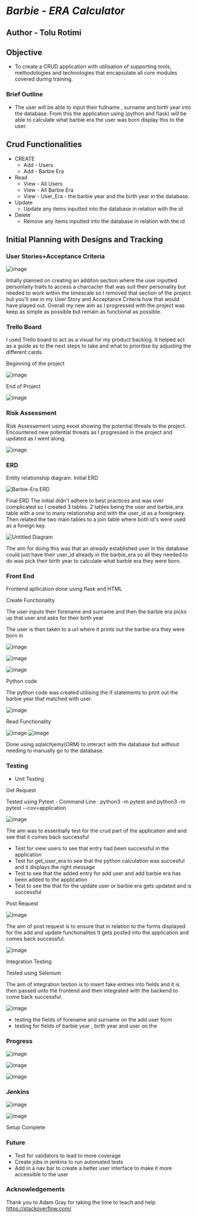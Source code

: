 # **_Barbie - ERA Calculator_**
## Author - Tolu Rotimi
## Objective
* To create a CRUD application with utilisation of supporting tools,
methodologies and technologies that encapsulate all core modules
covered during training.

### Brief Outline
* The user will be able to input their fullname , surname and birth year into the database. 
From this the application using (python and flask) will be able to calculate what barbie era the user was born
display this to the user.

## Crud Functionalities
* CREATE
  * Add - Users
  * Add - Barbie Era
* Read
  * View - All Users
  * View - All Barbie Era
  * View - User_Era - the barbie year and the birth year in the database.  
* Update
  * Update any items inputted into the database in relation with the id 
* Delete
  * Remove any items inputted into the database in relation with the id 

## Initial Planning with Designs and Tracking

###  **User Stories+Acceptance Criteria**
![image](https://user-images.githubusercontent.com/96881229/183012070-66efecc0-3ee1-4132-b8fb-40865a9755e0.png)

Intially planned on creating an additon section where the user inputted personlaity traits to access a charcacter that was suit their personality but needed to work within the timescale so I removed that section of the project but you'll see in my User Story and Acceptance Criteria how that would have played out. Overall my new aim as I progressed with the project was keep as simple as possible but remain as functional as possible.  

### **Trello Board** 
I used Trello board to act as a visual for my product backlog. It helped act as a guide as to the next steps to take and what to prioritise by adjusting the different cards.

Beginning of the project

![image](https://user-images.githubusercontent.com/96881229/183012431-3bca21e9-232a-40d4-a2b2-6d6a66c714a3.png)

End of Project

![image](https://user-images.githubusercontent.com/96881229/183012553-c2233c85-4997-4b7e-92ba-f6a1633549a8.png)

### **Risk Assessment**
Risk Assessement using excel showing the potential threats to the project. Encountered new potential threats as I progressed in the project and updated as I went along.

![image](https://user-images.githubusercontent.com/96881229/183014230-5c09d6d1-5713-485d-8b32-1ca8174d821d.png)

### **ERD**
Entity relationship diagram. 
Initial ERD

![Barbie-Era ERD](https://user-images.githubusercontent.com/96881229/183014548-256225b6-2c7a-4442-adfe-0b0310af6c78.jpg)

Final ERD
The initial didn't adhere to best practices and was over complicated so I created 3 tables. 2 tables being the user and barbie_era table with a one to many relationship and with the user_id as a foreignkey. Then related the two main tables to a join table where both id's were used as a foreign key. 

![Untitled Diagram](https://user-images.githubusercontent.com/96881229/183014924-d9f7074b-a173-45cb-9b4f-ed36872d98ee.jpg)

The aim for doing this was that an already established user in the database could just have their user_id already in the barbie_era so all they needed to do was pick their birth year to calculate what barbie era they were born. 

### **Front End**

Frontend apllication done using flask and HTML

Create Functionality 
 
 The user inputs their forename and surname and then the barbie era picks up that user and asks for their birth year
 
 The user is then taken to a url where it prints out the barbie era they were born in
 
![image](https://user-images.githubusercontent.com/96881229/183045593-fba74fbb-a5eb-491a-beb8-96e5ebcec5e1.png)

![image](https://user-images.githubusercontent.com/96881229/183045798-1067ff0c-79fe-4cb6-96ce-96c254fd673f.png)

![image](https://user-images.githubusercontent.com/96881229/183046026-ab090352-2758-43b1-8c38-25253b76c495.png)

Python code
 
The python code was created utilising the if statements to print out the barbie year that matched with user.

![image](https://user-images.githubusercontent.com/96881229/183047029-275da948-3163-438c-8569-d9402c3c2e72.png)

Read Functionality

![image](https://user-images.githubusercontent.com/96881229/183048627-35a3d7fd-3523-4d5e-82c5-90597064ce16.png)
![image](https://user-images.githubusercontent.com/96881229/183048733-37f8776b-4e62-4a05-b4d9-35e5608926de.png)

Done using sqlalchjemy(ORM) to interact with the database but without needing to manually go to the database.

### **Testing**

* Unit Testing

Get Request

Tested using Pytest - Command Line : python3 -m pytest and python3 -m pytest --cov=application
 
 ![image](https://user-images.githubusercontent.com/96881229/183049145-2833cd8e-85c7-4688-a301-cbd4021353f2.png)
 
 The aim was to essentially test for the crud part of the application and and see that it comes back successful
 * Test for view users to see that entry had been successful in the application
 * Test for get_user_era to see that the python calculation was succesful and it displays the right message
 * Test to see that the added entry for add user and add barbie era has been added to the application
 * Test to see the that for the update user or barbie era gets updated and is successful 
 
Post Request
 
 ![image](https://user-images.githubusercontent.com/96881229/183051717-47a60c8d-6bc9-46d9-ad72-a36cf5e55673.png)
 
 The aim of post request is to ensure that in relation to the forms displayed for the add and update functionalites
 It gets posted into the application and comes back successful. 
 
![image](https://user-images.githubusercontent.com/96881229/183052316-38ea12a9-cb2c-4662-a635-38511c734345.png)

Integration Testing 

Tested using Selenium

The aim of integration testion is to insert fake entries into fields and it is then passed unto the frontend and
then integrated with the backend to come back successful. 

![image](https://user-images.githubusercontent.com/96881229/183053553-f01bc6e9-dabe-4156-8535-44e5dc1d28cd.png)
* testing the fields of forename and surname on the add user form 
* testing for fields of barbie year , birth year and user on the 

### **Progress** 

![image](https://user-images.githubusercontent.com/96881229/183054364-7a3bb33c-3bad-4928-9382-955fc729484e.png)

![image](https://user-images.githubusercontent.com/96881229/183054426-1ff447a2-2ac6-467d-a385-8672d544fc51.png)

![image](https://user-images.githubusercontent.com/96881229/183054468-49058c37-81f1-4858-b2b0-91b4f161e543.png)

### **Jenkins**

![image](https://user-images.githubusercontent.com/96881229/183054974-6fa168e5-a049-4238-9461-828e9c7ab26f.png)

![image](https://user-images.githubusercontent.com/96881229/183055125-90f7349e-e037-44ba-89d1-6d1e6af42b13.png)

Setup Complete
 
 ### **Future**
 * Test for validators to lead to more coverage
 * Create jobs in jenkins to run automated tests 
 * Add in a nav bar to create a better user interface to make it more accessible to the user 

### **Acknowledgements**
Thank you to Adam Gray for taking the time to teach and help 
https://stackoverflow.com/


